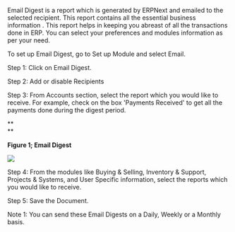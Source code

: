 Email Digest is a report which is generated by ERPNext and emailed to the
selected recipient. This report contains all the essential business
information . This report helps in keeping you abreast of all the transactions
done in ERP. You can select your preferences and modules information as per
your need.

  

To set up Email Digest, go to Set up Module and select Email.

  

Step 1: Click on Email Digest.

Step 2: Add or disable Recipients  

Step 3: From Accounts section, select the report which you would like to
receive. For example, check on the box 'Payments Received' to get all the
payments done during the digest period.

**  
**

**Figure 1; Email Digest**

![](files/new-email-digest.png)  

  

  

Step 4: From the modules like Buying & Selling, Inventory & Support, Projects
& Systems, and User Specific information, select the reports which you would
like to receive.

Step 5: Save the Document.

  

Note 1: You can send these Email Digests on a Daily, Weekly or a Monthly
basis.

  

  

  

